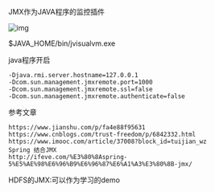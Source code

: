 JMX作为JAVA程序的监控插件

![img](https://i.loli.net/2018/05/27/5b0ab8db177a1.jpg)

$JAVA_HOME/bin/jvisualvm.exe

java程序开启

```shell
-Djava.rmi.server.hostname=127.0.0.1 
-Dcom.sun.management.jmxremote.port=1000 
-Dcom.sun.management.jmxremote.ssl=false 
-Dcom.sun.management.jmxremote.authenticate=false
```



参考文章

```
https://www.jianshu.com/p/fa4e88f95631
https://www.cnblogs.com/trust-freedom/p/6842332.html
https://www.imooc.com/article/37008?block_id=tuijian_wz
Spring 结合JMX
http://ifeve.com/%E3%80%8Aspring-5%E5%AE%98%E6%96%B9%E6%96%87%E6%A1%A3%E3%80%8B-jmx/
```





HDFS的JMX:可以作为学习的demo
